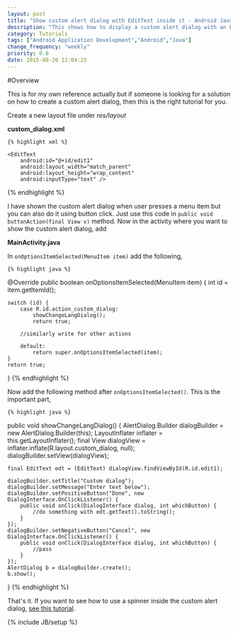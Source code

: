 ```yaml
---
layout: post
title: "Show custom alert dialog with EditText inside it - Android Java"
description: "This shows how to display a custom alert dialog with an EditText inside it."
category: Tutorials
tags: ["Android Application Development","Android","Java"]
change_frequency: "weekly"
priority: 0.8
date: 2015-08-20 12:04:23
---
```


#Overview

This is for my own reference actually but if someone is looking for a solution on how to create a custom alert dialog, then this is the right tutorial for you.

Create a new layout file under *res/layout* 

**custom_dialog.xml**

	{% highlight xml %}
<LinearLayout xmlns:android="http://schemas.android.com/apk/res/android"
    xmlns:tools="http://schemas.android.com/tools"
    android:layout_width="match_parent"
    android:layout_height="match_parent"
    android:padding="10dp"
    android:orientation="vertical">

    <EditText
        android:id="@+id/edit1"
        android:layout_width="match_parent"
        android:layout_height="wrap_content"
        android:inputType="text" />
    
</LinearLayout>
	{% endhighlight %}

I have shown the custom alert dialog when user presses a menu item but you can also do it using button click. Just use this code in `public void buttonAction(final View v)` method. Now in the activity where you want to show the custom alert dialog, add

**MainActivity.java**

In `onOptionsItemSelected(MenuItem item)` add the following,

	{% highlight java %}
@Override
public boolean onOptionsItemSelected(MenuItem item) {
int id = item.getItemId();

    switch (id) {
    	case R.id.action_custom_dialog:
            showChangeLangDialog();
            return true;
        
        //similarly write for other actions

        default:
            return super.onOptionsItemSelected(item);
    }
    return true;
}
	{% endhighlight %}

Now add the following method after `onOptionsItemSelected()`. This is the important part,

	{% highlight java %}
public void showChangeLangDialog() {
    AlertDialog.Builder dialogBuilder = new AlertDialog.Builder(this);
    LayoutInflater inflater = this.getLayoutInflater();
    final View dialogView = inflater.inflate(R.layout.custom_dialog, null);
    dialogBuilder.setView(dialogView);

    final EditText edt = (EditText) dialogView.findViewById(R.id.edit1);

    dialogBuilder.setTitle("Custom dialog");
    dialogBuilder.setMessage("Enter text below");
    dialogBuilder.setPositiveButton("Done", new DialogInterface.OnClickListener() {
        public void onClick(DialogInterface dialog, int whichButton) {
            //do something with edt.getText().toString();
        }
    });
    dialogBuilder.setNegativeButton("Cancel", new DialogInterface.OnClickListener() {
        public void onClick(DialogInterface dialog, int whichButton) {
            //pass
        }
    });
    AlertDialog b = dialogBuilder.create();
    b.show();
}
    {% endhighlight %}

That's it. If you want to see how to use a spinner inside the custom alert dialog, [see this tutorial](/tutorials/provide-multiple-language-support-in-your-android-app/08/20/2015/).

{% include JB/setup %}
